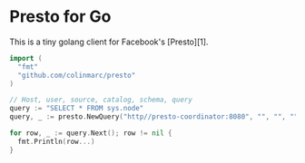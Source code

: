 Presto for Go
=============

This is a tiny golang client for Facebook's [Presto][1].

```go
import (
  "fmt"
  "github.com/colinmarc/presto"
)

// Host, user, source, catalog, schema, query
query := "SELECT * FROM sys.node"
query, _ := presto.NewQuery("http//presto-coordinator:8080", "", "", "", query)

for row, _ := query.Next(); row != nil {
  fmt.Println(row...)
}
```
